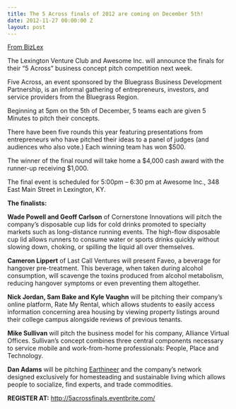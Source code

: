 ```yaml
---
title: The 5 Across finals of 2012 are coming on December 5th!
date: 2012-11-27 00:00:00 Z
layout: post
---
```

 
<p><a href="http://bizlex.com/2012/11/finalist-to-present-in-business-concept-pitch-finals/" target="_blank">From BizLex</a></p>
<p>The Lexington Venture Club and Awesome Inc. will announce the finals for their &ldquo;5 Across&rdquo; business concept pitch competition next week.</p>
<p>Five Across, an event sponsored by the Bluegrass Business Development Partnership, is an informal gathering of entrepreneurs, investors, and service providers from the Bluegrass Region.</p>
<p>Beginning at 5pm on the 5th of December, 5 teams each are given 5 Minutes to pitch their concepts.</p>
<p>There have been five rounds this year featuring presentations from entrepreneurs who have pitched their ideas to a panel of judges (and audiences who also vote.) Each winning team has won $500.</p>
<p>The winner of the final round will take home a $4,000 cash award with the runner-up receiving $1,000.</p>
<p>The final event is scheduled for 5:00pm – 6:30 pm at Awesome Inc., 348 East Main Street in Lexington, KY.</p>
<p><strong>The finalists:</strong></p>
<p><strong>Wade Powell and Geoff Carlson</strong> of Cornerstone Innovations will pitch the company&rsquo;s disposable cup lids for cold drinks promoted to specialty markets such as long-distance running events. The high-flow disposable cup lid allows runners to consume water or sports drinks quickly without slowing down, choking, or spilling the liquid all over themselves.</p>
<p><strong>Cameron Lippert</strong> of Last Call Ventures will present Faveo, a beverage for hangover pre-treatment. This beverage, when taken during alcohol consumption, will scavenge the toxins produced from alcohol metabolism, reducing hangover symptoms or even preventing them altogether.</p>
<p><strong>Nick Jordan, Sam Bake and Kyle Vaughn</strong> will be pitching their company&rsquo;s online platform, Rate My Rental, which allows students to easily access information concerning area housing by viewing property listings around their college campus alongside reviews of previous tenants.</p>
<p><strong>Mike Sullivan</strong> will pitch the business model for his company, Alliance Virtual Offices. Sullivan&rsquo;s concept combines three central components necessary to service mobile and work-from-home professionals: People, Place and Technology.</p>
<p><strong>Dan Adams</strong> will be pitching <a href="http://www.earthineer.com/" target="_blank">Earthineer</a> and the company&rsquo;s network designed exclusively for homesteading and sustainable living which allows people to socialize, find experts, and trade commodities.</p>

<p><strong>REGISTER AT:</strong> <a href="http://5acrossfinals.eventbrite.com/" target="_blank">http://5acrossfinals.eventbrite.com/</a></p>
